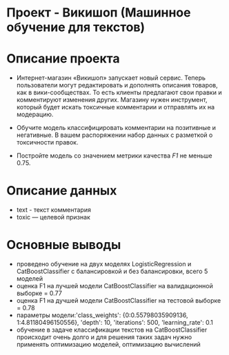 ﻿# Проект - Викишоп (Машинное обучение для текстов)

# Описание проекта
- Интернет-магазин «Викишоп» запускает новый сервис. Теперь пользователи могут редактировать и дополнять описания товаров, как в вики-сообществах. То есть клиенты предлагают свои правки и комментируют изменения других. Магазину нужен инструмент, который будет искать токсичные комментарии и отправлять их на модерацию. 

- Обучите модель классифицировать комментарии на позитивные и негативные. В вашем распоряжении набор данных с разметкой о токсичности правок.

- Постройте модель со значением метрики качества *F1* не меньше 0.75. 

# Описание данных
- text - текст комментария
- toxic — целевой признак

# Основные выводы
- проведено обучение на двух моделях LogisticRegression и CatBoostClassifier с балансировкой и без балансировки, всего 5 моделей
- оценка F1 на лучшей модели CatBoostClassifier на валидационной выборке = 0.77
- оценка F1 на дучшей модели CatBoostClassifier на тестовой выборке = 0.78
- параметры модели:'class_weights': {0:0.55798035909136, 1:4.81180496150556}, 'depth': 10, 'iterations': 500, 'learning_rate': 0.1
- обучение в задаче классификации текстов на CatBoostClassifier происходит очень долго и для решения таких задач нужно применять оптимизацию моделей, оптимизацию вычислений 
